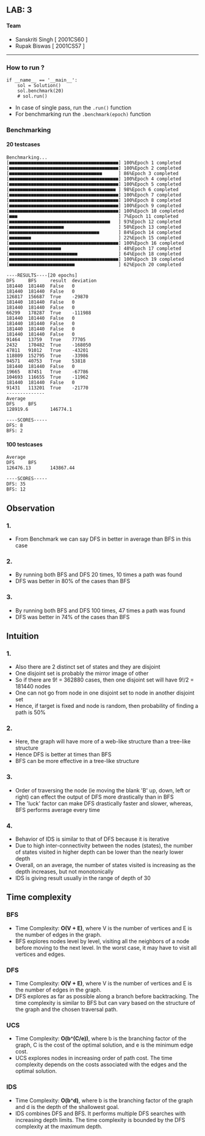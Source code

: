 ## LAB: 3
#### Team
- Sanskriti Singh [ 2001CS60 ]
- Rupak Biswas [ 2001CS57 ]
---
### How to run ?
```
if __name__ == '__main__':
    sol = Solution()
    sol.benchmark(20)
    # sol.run()
```
- In case of single pass, run the `.run()` function
- For benchmarking run the `.benchmark(epoch)` function

### Benchmarking

#### 20 testcases
```
Benchmarking...
[■■■■■■■■■■■■■■■■■■■■■■■■■■■■■■■■■■■■■■■■] 100%Epoch 1 completed
[■■■■■■■■■■■■■■■■■■■■■■■■■■■■■■■■■■■■■■■■] 100%Epoch 2 completed
[■■■■■■■■■■■■■■■■■■■■■■■■■■■■■■■■■■      ] 86%Epoch 3 completed
[■■■■■■■■■■■■■■■■■■■■■■■■■■■■■■■■■■■■■■■■] 100%Epoch 4 completed
[■■■■■■■■■■■■■■■■■■■■■■■■■■■■■■■■■■■■■■■■] 100%Epoch 5 completed
[■■■■■■■■■■■■■■■■■■■■■■■■■■■■■■■■■■■■■■■ ] 98%Epoch 6 completed
[■■■■■■■■■■■■■■■■■■■■■■■■■■■■■■■■■■■■■■■■] 100%Epoch 7 completed
[■■■■■■■■■■■■■■■■■■■■■■■■■■■■■■■■■■■■■■■■] 100%Epoch 8 completed
[■■■■■■■■■■■■■■■■■■■■■■■■■■■■■■■■■■■■■■■■] 100%Epoch 9 completed
[■■■■■■■■■■■■■■■■■■■■■■■■■■■■■■■■■■■■■■■■] 100%Epoch 10 completed
[■■■                                     ] 7%Epoch 11 completed
[■■■■■■■■■■■■■■■■■■■■■■■■■■■■■■■■■■■■■   ] 93%Epoch 12 completed
[■■■■■■■■■■■■■■■■■■■■                    ] 50%Epoch 13 completed
[■■■■■■■■■■■■■■■■■■■■■■■■■■■■■■■■■       ] 84%Epoch 14 completed
[■■■■■■■■                                ] 22%Epoch 15 completed
[■■■■■■■■■■■■■■■■■■■■■■■■■■■■■■■■■■■■■■■■] 100%Epoch 16 completed
[■■■■■■■■■■■■■■■■■■■                     ] 48%Epoch 17 completed
[■■■■■■■■■■■■■■■■■■■■■■■■■               ] 64%Epoch 18 completed
[■■■■■■■■■■■■■■■■■■■■■■■■■■■■■■■■■■■■■■■■] 100%Epoch 19 completed
[■■■■■■■■■■■■■■■■■■■■■■■■                ] 62%Epoch 20 completed

----RESULTS----[20 epochs]
DFS     BFS     result  deviation
181440  181440  False   0
181440  181440  False   0
126817  156687  True    -29870
181440  181440  False   0
181440  181440  False   0
66299   178287  True    -111988
181440  181440  False   0
181440  181440  False   0
181440  181440  False   0
181440  181440  False   0
91464   13759   True    77705
2432    170482  True    -168050
47811   91012   True    -43201
118809  152795  True    -33986
94571   40753   True    53818
181440  181440  False   0
19665   87451   True    -67786
104693  116655  True    -11962
181440  181440  False   0
91431   113201  True    -21770
--------------
Average
DFS     BFS
128919.6        146774.1

----SCORES-----
DFS: 8
BFS: 2
``` 

#### 100 testcases
```
Average
DFS     BFS
126476.13       143867.44

----SCORES-----
DFS: 35
BFS: 12
```

## Observation

### 1.
- From Benchmark we can say DFS in better in average than BFS in this case

### 2.
- By running both BFS and DFS 20 times, 10 times a path was found
- DFS was better in 80% of the cases than BFS

### 3.
- By running both BFS and DFS 100 times, 47 times a path was found
- DFS was better in 74% of the cases than BFS

## Intuition

### 1.
- Also there are 2 distinct set of states and they are disjoint
- One disjoint set is probably the mirror image of other
- So if there are 9! = 362880 cases, then one disjoint set will have 9!/2 = 181440 nodes
- One can not go from node in one disjoint set to node in another disjoint set
- Hence, if target is fixed and node is random, then probability of finding a path is 50%

### 2.
- Here, the graph will have more of a web-like structure than a tree-like structure
- Hence DFS is better at times than BFS
- BFS can be more effective in a tree-like structure

### 3.
- Order of traversing the node (ie moving the blank 'B' up, down, left or right) can effect the output of DFS more drastically than in BFS
- The 'luck' factor can make DFS drastically faster and slower, whereas, BFS performs average every time

### 4.
- Behavior of IDS is similar to that of DFS because it is iterative
- Due to high inter-connectivity between the nodes (states), the number of states visited in higher depth can be lower than the nearly lower depth
- Overall, on an average, the number of states visited is increasing as the depth increases, but not monotonically
- IDS is giving result usually in the range of depth of 30

## Time complexity

### BFS

- Time Complexity: **O(V + E)**, where V is the number of vertices and E is the number of edges in the graph.
- BFS explores nodes level by level, visiting all the neighbors of a node before moving to the next level. In the worst case, it may have to visit all vertices and edges.

### DFS

- Time Complexity: **O(V + E)**, where V is the number of vertices and E is the number of edges in the graph.
- DFS explores as far as possible along a branch before backtracking. The time complexity is similar to BFS but can vary based on the structure of the graph and the chosen traversal path.

### UCS

- Time Complexity: **O(b^(C/e))**, where b is the branching factor of the graph, C is the cost of the optimal solution, and e is the minimum edge cost.
- UCS explores nodes in increasing order of path cost. The time complexity depends on the costs associated with the edges and the optimal solution.

### IDS

- Time Complexity: **O(b^d)**, where b is the branching factor of the graph and d is the depth of the shallowest goal.
- IDS combines DFS and BFS. It performs multiple DFS searches with increasing depth limits. The time complexity is bounded by the DFS complexity at the maximum depth.